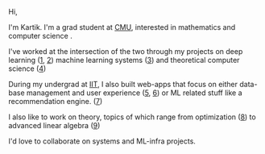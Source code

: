 Hi, 

I'm Kartik.
I'm a grad student at [CMU](https://www.cs.cmu.edu/), interested in mathematics and computer science .

I've worked at the intersection of the two through my projects on deep learning ([1](https://github.com/kartiksrinivas007/DESA-ICML24), [2](https://github.com/kartiksrinivas007/DeepGenerativeLatents)) machine learning systems ([3](https://github.com/kartiksrinivas007/AutoGradLanguage)) and theoretical computer science ([4](https://github.com/kartiksrinivas007/VisualCryptography.git))

During my undergrad at [IIT](https://www.iith.ac.in/), I also built web-apps that focus on either data-base management and user experience ([5](https://github.com/kartiksrinivas007/QnAWebsite.git), [6](https://github.com/kartiksrinivas007/X-clone)) or ML related stuff like a recommendation engine. ([7](https://github.com/kartiksrinivas007/MovieLensRecommender))

I also like to work on theory, topics of which range from optimization ([8](https://github.com/kartiksrinivas007/OptimDNN)) to advanced linear algebra ([9](https://github.com/kartiksrinivas007/EE5609-MT))

I'd love to collaborate on systems and ML-infra projects.
